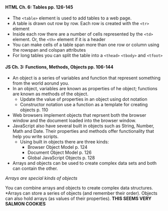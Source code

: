 <!-- HTML Ch. 6: Tables pp. 126-145
JS Ch. 3: Functions, Methods, Objects pp. 106-144 -->

#### HTML Ch. 6: Tables pp. 126-145
- The `<table>` element is used to add tables to a web page. 
- A table is drawn out row by row.  Each row is created with the `<tr>` element 
- Inside each row there are a number of cells represented by the `<td>` element.  Or, the `<th>` element if it is a header
- You can make cells of a table span more than one row or column using the rowspan and colspan attributes 
- For long tables you can split the table into a `<thead>` `<tbody>` and `<tfoot>`


#### JS Ch. 3: Functions, Methods, Objects pp. 106-144
- An object is a series of variables and function that represent something from the world aorund you. 
- In an object, variables are known as properties of he object; functions are known as methods of the object. 
    * Update the value of properties in an object using dot notation
    * Constructor notation use a function as a template for creating objects p. 110 
- Web browsers implement objects that reprsent both the browser window and the document loaded into the browser window. 
- JavaScript also have several built in objects such as String, Number, Math and Date.  Their properties and methods offer functionality that help you write scripts. 
    * Using built in objects there are three kinds: 
        - Browser Object Model p. 124
        - Document Object Model p. 126
        - Global JavaScript Objects p. 128
- Arrays and objects can be used to create complex data sets and both can contain the other. 

*Arrays are special kinds of objects* 

You can combine arrays and objects to create complex data structures. *Arrays can store a series of objects (and remember their order).  Objects can also hold arrays (as values of their properties). **THIS SEEMS VERY SALMON COOKIES**


 